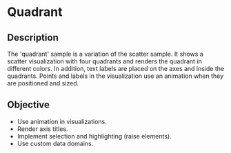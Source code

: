 # Quadrant

## Description
The 'quadrant' sample is a variation of the scatter sample. It shows a scatter visualization with four quadrants and renders the quadrant in different colors. In addition, text labels are placed on the axes and inside the quadrants. Points and labels in the visualization use an animation when they are positioned and sized.

## Objective
- Use animation in visualizations.
- Render axis titles.
- Implement selection and highlighting (raise elements).
- Use custom data domains.